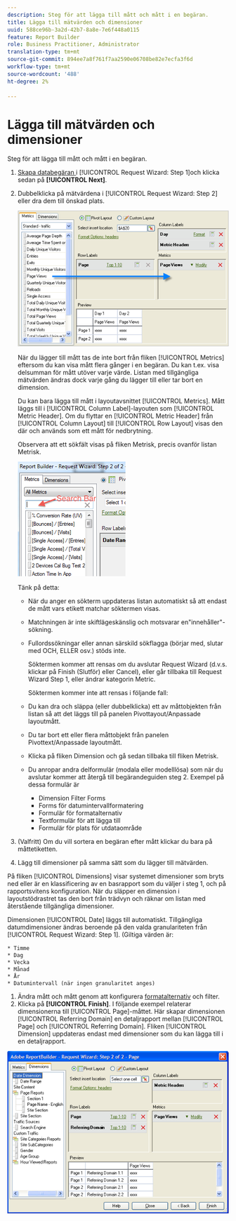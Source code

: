 ```yaml
---
description: Steg för att lägga till mått och mått i en begäran.
title: Lägga till mätvärden och dimensioner
uuid: 588ce96b-3a2d-42b7-8a8e-7e6f448a0115
feature: Report Builder
role: Business Practitioner, Administrator
translation-type: tm+mt
source-git-commit: 894ee7a8f761f7aa2590e06708be82e7ecfa3f6d
workflow-type: tm+mt
source-wordcount: '488'
ht-degree: 2%

---
```



# Lägga till mätvärden och dimensioner

Steg för att lägga till mått och mått i en begäran.

1. [Skapa databegäran ](/help/analyze/report-builder/data-requests/data-requests.md) i  [!UICONTROL Request Wizard: Step 1]och klicka sedan på  **[!UICONTROL Next]**.
1. Dubbelklicka på mätvärdena i [!UICONTROL Request Wizard: Step 2] eller dra dem till önskad plats.

   ![Steginformation](assets/adding_metrics.png)

   När du lägger till mått tas de inte bort från fliken [!UICONTROL Metrics] eftersom du kan visa mått flera gånger i en begäran. Du kan t.ex. visa delsumman för mått utöver varje värde. Listan med tillgängliga mätvärden ändras dock varje gång du lägger till eller tar bort en dimension.

   Du kan bara lägga till mått i layoutavsnittet [!UICONTROL Metrics]. Mått läggs till i [!UICONTROL Column Label]-layouten som [!UICONTROL Metric Header]. Om du flyttar en [!UICONTROL Metric Header] från [!UICONTROL Column Layout] till [!UICONTROL Row Layout] visas den där och används som ett mått för nedbrytning.

   Observera att ett sökfält visas på fliken Metrisk, precis ovanför listan Metrisk.

   ![](assets/search_bar_metric.png)

   Tänk på detta:

   * När du anger en sökterm uppdateras listan automatiskt så att endast de mått vars etikett matchar söktermen visas.
   * Matchningen är inte skiftlägeskänslig och motsvarar en&quot;innehåller&quot;-sökning.
   * Fullordssökningar eller annan särskild sökflagga (börjar med, slutar med OCH, ELLER osv.) stöds inte.

      Söktermen kommer att rensas om du avslutar Request Wizard (d.v.s. klickar på Finish (Slutför) eller Cancel), eller går tillbaka till Request Wizard Step 1, eller ändrar kategorin Metric.

      Söktermen kommer inte att rensas i följande fall:

   * Du kan dra och släppa (eller dubbelklicka) ett av måttobjekten från listan så att det läggs till på panelen Pivottayout/Anpassade layoutmått.
   * Du tar bort ett eller flera måttobjekt från panelen Pivottext/Anpassade layoutmått.
   * Klicka på fliken Dimension och gå sedan tillbaka till fliken Metrisk.
   * Du anropar andra delformulär (modala eller modelllösa) som när du avslutar kommer att återgå till begärandeguiden steg 2. Exempel på dessa formulär är

      * Dimension Filter Forms
      * Forms för datumintervallformatering
      * Formulär för formatalternativ
      * Textformulär för att lägga till
      * Formulär för plats för utdataområde

1. (Valfritt) Om du vill sortera en begäran efter mått klickar du bara på måttetiketten.
1. Lägg till dimensioner på samma sätt som du lägger till mätvärden.

På fliken [!UICONTROL Dimensions] visar systemet dimensioner som bryts ned eller är en klassificering av en basrapport som du väljer i steg 1, och på rapportsvitens konfiguration. När du släpper en dimension i layoutstödrastret tas den bort från trädvyn och räknar om listan med återstående tillgängliga dimensioner.

Dimensionen [!UICONTROL Date] läggs till automatiskt. Tillgängliga datumdimensioner ändras beroende på den valda granulariteten från [!UICONTROL Request Wizard: Step 1]. (Giltiga värden är:

    * Timme
    * Dag
    * Vecka
    * Månad
    * År
    * Datumintervall (när ingen granularitet anges)

1. Ändra mått och mått genom att konfigurera [formatalternativ](/help/analyze/report-builder/layout/t-format-display-headers.md) och filter.
1. Klicka på **[!UICONTROL Finish]**.
I följande exempel relaterar dimensionerna till [!UICONTROL Page]-måttet. Här skapar dimensionen [!UICONTROL Referring Domain] en detaljrapport mellan [!UICONTROL Page] och [!UICONTROL Referring Domain]. Fliken [!UICONTROL Dimension] uppdateras endast med dimensioner som du kan lägga till i en detaljrapport.

![](assets/page_pageview_02.png)
